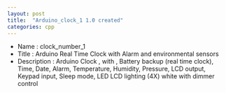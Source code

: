```yaml
---
layout: post
title:  "Arduino_clock_1 1.0 created"
categories: cpp
---
```



* Name : clock_number_1
* Title : Arduino Real Time Clock with Alarm and environmental sensors
* Description : Arduino Clock , with , Battery backup (real time clock), Time, Date, Alarm, Temperature, Humidity, Pressure, LCD output, Keypad input, Sleep mode, LED LCD lighting (4X) white with dimmer control

